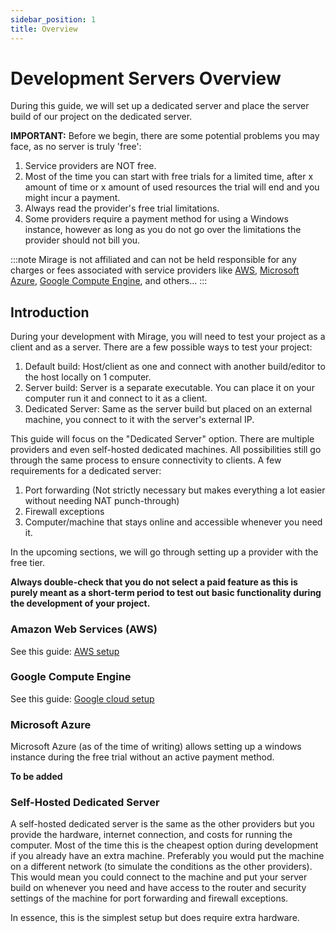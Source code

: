 ```yaml
---
sidebar_position: 1
title: Overview
---
```

# Development Servers Overview

During this guide, we will set up a dedicated server and place the server build of our project on the dedicated server.

**IMPORTANT:** Before we begin, there are some potential problems you may face, as no server is truly 'free':

1. Service providers are NOT free.
2. Most of the time you can start with free trials for a limited time, after x amount of time or x amount of used resources the trial will end and you might incur a payment.
3. Always read the provider's free trial limitations.
4. Some providers require a payment method for using a Windows instance, however as long as you do not go over the limitations the provider should not bill you.

:::note
Mirage is not affiliated and can not be held responsible for any charges or fees associated with service providers like
[AWS](https://aws.amazon.com/),
[Microsoft Azure](https://azure.microsoft.com/en-us/free/),
[Google Compute Engine](https://cloud.google.com/compute/), and others...
:::

## Introduction

During your development with Mirage, you will need to test your project as a client and as a server.
There are a few possible ways to test your project:

1. Default build: Host/client as one and connect with another build/editor to the host locally on 1 computer.
2. Server build: Server is a separate executable. You can place it on your computer run it and connect to it as a client.
3. Dedicated Server: Same as the server build but placed on an external machine, you connect to it with the server's external IP.

This guide will focus on the "Dedicated Server" option. There are multiple providers and even self-hosted dedicated machines.
All possibilities still go through the same process to ensure connectivity to clients. A few requirements for a dedicated server:

1. Port forwarding (Not strictly necessary but makes everything a lot easier without needing NAT punch-through)
2. Firewall exceptions
3. Computer/machine that stays online and accessible whenever you need it.

In the upcoming sections, we will go through setting up a provider with the free tier. 

**Always double-check that you do not select a paid feature as this is purely meant as a short-term period to test out basic functionality during the development of your project.**

### Amazon Web Services (AWS)

See this guide: [AWS setup](/docs/guides/development-servers/aws)

### Google Compute Engine

See this guide: [Google cloud setup](/docs/guides/development-servers/google-cloud)


### Microsoft Azure

Microsoft Azure (as of the time of writing) allows setting up a windows instance during the free trial without an active payment method.

**To be added**

### Self-Hosted Dedicated Server

A self-hosted dedicated server is the same as the other providers but you provide the hardware, internet connection, and costs for running the computer.
Most of the time this is the cheapest option during development if you already have an extra machine.
Preferably you would put the machine on a different network (to simulate the conditions as the other providers).
This would mean you could connect to the machine and put your server build on whenever you need and have access to the router and security settings of the machine for port forwarding and firewall exceptions.

In essence, this is the simplest setup but does require extra hardware.


